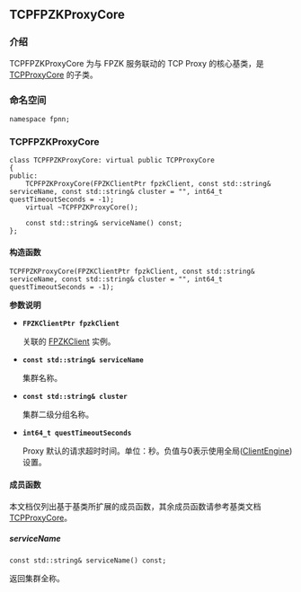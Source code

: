 ## TCPFPZKProxyCore

### 介绍

TCPFPZKProxyCore 为与 FPZK 服务联动的 TCP Proxy 的核心基类，是 [TCPProxyCore](TCPProxyCore.md) 的子类。

### 命名空间

	namespace fpnn;

### TCPFPZKProxyCore

	class TCPFPZKProxyCore: virtual public TCPProxyCore
	{
	public:
		TCPFPZKProxyCore(FPZKClientPtr fpzkClient, const std::string& serviceName, const std::string& cluster = "", int64_t questTimeoutSeconds = -1);
		virtual ~TCPFPZKProxyCore();

		const std::string& serviceName() const;
	};

#### 构造函数

	TCPFPZKProxyCore(FPZKClientPtr fpzkClient, const std::string& serviceName, const std::string& cluster = "", int64_t questTimeoutSeconds = -1);

**参数说明**

* **`FPZKClientPtr fpzkClient`**

	关联的 [FPZKClient](FPZKClient.md) 实例。

* **`const std::string& serviceName`**

	集群名称。

* **`const std::string& cluster`**

	集群二级分组名称。

* **`int64_t questTimeoutSeconds`**

	Proxy 默认的请求超时时间。单位：秒。负值与0表示使用全局([ClientEngine](../core/ClientEngine.md))设置。

#### 成员函数

本文档仅列出基于基类所扩展的成员函数，其余成员函数请参考基类文档 [TCPProxyCore](TCPProxyCore.md)。

##### serviceName

	const std::string& serviceName() const;

返回集群全称。
